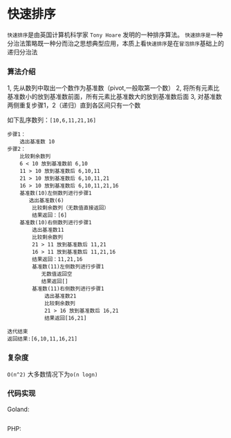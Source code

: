 # 快速排序

`快速排序`是由英国计算机科学家 `Tony Hoare` 发明的一种排序算法。
`快速排序是`一种分治法策略既一种分而治之思想典型应用，本质上看`快速排序`是在`冒泡排序`基础上的递归分治法

### 算法介绍

1, 先从数列中取出一个数作为基准数（pivot,一般取第一个数）
2, 将所有元素比基准数小的放到基准数前面，所有元素比基准数大的放到基准数后面
3, 对基准数两侧重复步骤1，2（递归）直到各区间只有一个数


如下乱序数列：`[10,6,11,21,16]`

```
步骤1：
    选出基准数 10
步骤2：
    比较剩余数列
    6 < 10 放到基准数前 6,10
    11 > 10 放到基准数后 6,10,11
    21 > 10 放到基准数后 6,10,11,21
    16 > 10 放到基准数后 6,10,11,21,16
    基准数(10)左侧数列进行步骤1
       选出基准数(6)
        比较剩余数列（无数值直接返回）
        结果返回：[6]
    基准数(10)右侧数列进行步骤1
        选出基准数11
        比较剩余数列
        21 > 11 放到基准数后 11,21
        16 > 11 放到基准数后 11,21,16
        结果返回：11,21,16
        基准数(11)左侧数列进行步骤1
           无数值返回空
           结果返回[]
        基准数(11)右侧数列进行步骤1
            选出基准数21
            比较剩余数列
            21 > 16 放到基准数后 16,21
            结果返回[16,21]

迭代结束
返回结果:[6,10,11,16,21]
```

### 复杂度

`O(n^2)` 大多数情况下为`o(n logn)`


### 代码实现

Goland: 
```goland
```

PHP: 
```php
```